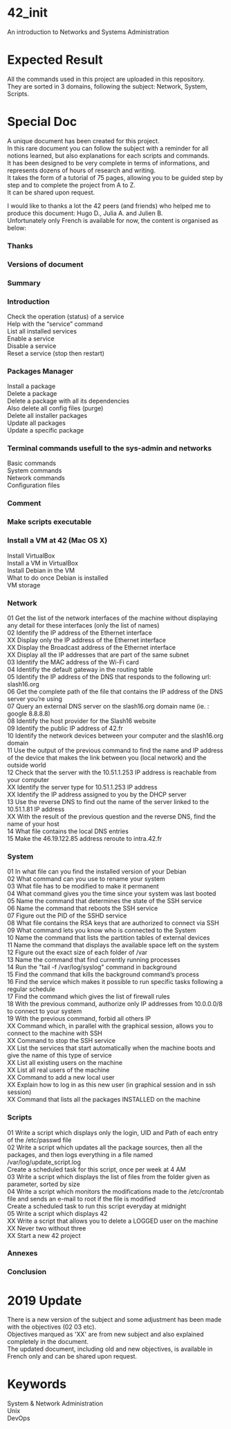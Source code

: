 # 42_init
An introduction to Networks and Systems Administration  

# Expected Result
All the commands used in this project are uploaded in this repository.  
They are sorted in 3 domains, following the subject: Network, System, Scripts.

# Special Doc
A unique document has been created for this project.  
In this rare document you can follow the subject with a reminder for all notions learned, but also explanations for each scripts and commands.  
It has been designed to be very complete in terms of informations, and represents dozens of hours of research and writing.  
It takes the form of a tutorial of 75 pages, allowing you to be guided step by step and to complete the project from A to Z.  
It can be shared upon request.  

I would like to thanks a lot the 42 peers (and friends) who helped me to produce this document: Hugo D., Julia A. and Julien B.  
Unfortunately only French is available for now, the content is organised as below:

### Thanks
### Versions of document
### Summary

### Introduction
  Check the operation (status) of a service  
  Help with the “service” command  
  List all installed services  
  Enable a service  
  Disable a service  
  Reset a service (stop then restart)  

### Packages Manager
  Install a package  
  Delete a package  
  Delete a package with all its dependencies  
  Also delete all config files (purge)  
  Delete all installer packages     
  Update all packages   
  Update a specific package  

### Terminal commands usefull to the sys-admin and networks
  Basic commands  
  System commands  
  Network commands  
  Configuration files  

### Comment

### Make scripts executable

### Install a VM at 42 (Mac OS X)
  Install VirtualBox  
  Install a VM in VirtualBox  
  Install Debian in the VM  
  What to do once Debian is installed  
  VM storage  
  
### Network
  01 Get the list of the network interfaces of the machine without displaying any detail for these interfaces (only the list of names)  
  02 Identify the IP address of the Ethernet interface  
  XX Display only the IP address of the Ethernet interface  
  XX Display the Broadcast address of the Ethernet interface  
  XX Display all the IP addresses that are part of the same subnet  
  03 Identify the MAC address of the Wi-Fi card  
  04 Identifiy the default gateway in the routing table  
  05 Identify the IP address of the DNS that responds to the following url: slash16.org   
  06 Get the complete path of the file that contains the IP address of the DNS server you’re using  
  07 Query an external DNS server on the slash16.org domain name (ie. : google 8.8.8.8)  
  08 Identify the host provider for the Slash16 website  
  09 Identify the public IP address of 42.fr   
  10 Identify the network devices between your computer and the slash16.org domain  
  11 Use the output of the previous command to find the name and IP address of the device that makes the link between you (local network) and the outside world  
  12 Check that the server with the 10.51.1.253 IP address is reachable from your computer  
  XX Identify the server type for 10.51.1.253 IP address  
  XX Identify the IP address assigned to you by the DHCP server  
  13 Use the reverse DNS to find out the name of the server linked to the 10.51.1.81 IP address  
  XX With the result of the previous question and the reverse DNS, find the name of your host  
  14 What file contains the local DNS entries  
  15 Make the 46.19.122.85 address reroute to intra.42.fr  

### System  
  01 In what file can you find the installed version of your Debian  
  02 What command can you use to rename your system  
  03 What file has to be modified to make it permanent  
  04 What command gives you the time since your system was last booted  
  05 Name the command that determines the state of the SSH service  
  06 Name the command that reboots the SSH service  
  07 Figure out the PID of the SSHD service  
  08 What file contains the RSA keys that are authorized to connect via SSH  
  09 What command lets you know who is connected to the System  
  10 Name the command that lists the partition tables of external devices  
  11 Name the command that displays the available space left on the system  
  12 Figure out the exact size of each folder of /var  
  13 Name the command that find currently running processes  
  14 Run the "tail -f /var/log/syslog" command in background  
  15 Find the command that kills the background command’s process  
  16 Find the service which makes it possible to run specific tasks following a regular schedule  
  17 Find the command which gives the list of firewall rules  
  18 With the previous command, authorize only IP addresses from 10.0.0.0/8 to connect to your system  
  19 With the previous command, forbid all others IP  
  XX Command which, in parallel with the graphical session, allows you to connect to the machine with SSH  
  XX Command to stop the SSH service  
  XX List the services that start automatically when the machine boots and give the name of this type of service  
  XX List all existing users on the machine  
  XX List all real users of the machine  
  XX Command to add a new local user  
  XX Explain how to log in as this new user (in graphical session and in ssh session)  
  XX Command that lists all the packages INSTALLED on the machine  

### Scripts
  01 Write a script which displays only the login, UID and Path of each entry of the /etc/passwd file  
  02 Write a script which updates all the package sources, then all the packages, and then logs everything in a file named /var/log/update_script.log  
     Create a scheduled task for this script, once per week at 4 AM  
  03 Write a script which displays the list of files from the folder given as parameter, sorted by size  
  04 Write a script which monitors the modifications made to the /etc/crontab file and sends an e-mail to root if the file is modified  
     Create a scheduled task to run this script everyday at midnight  
  05 Write a script which displays 42  
  XX Write a script that allows you to delete a LOGGED user on the machine  
  XX Never two without three  
  XX Start a new 42 project  

### Annexes

### Conclusion

# 2019 Update
There is a new version of the subject and some adjustment has been made with the objectives (02 03 etc).  
Objectives marqued as 'XX' are from new subject and also explained completely in the document.  
The updated document, including old and new objectives, is available in French only and can be shared upon request.

# Keywords
System & Network Administration  
Unix  
DevOps
